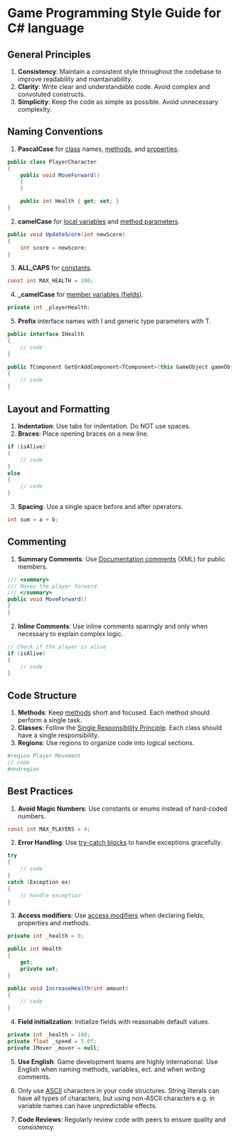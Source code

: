# Game Programming Style Guide for C# language

## General Principles

1. **Consistency**: Maintain a consistent style throughout the codebase to improve readability and maintainability.
2. **Clarity**: Write clear and understandable code. Avoid complex and convoluted constructs.
3. **Simplicity**: Keep the code as simple as possible. Avoid unnecessary complexity.

## Naming Conventions

1. **PascalCase** for [class](https://learn.microsoft.com/en-us/dotnet/csharp/fundamentals/types/classes) names, [methods](https://learn.microsoft.com/en-us/dotnet/csharp/programming-guide/classes-and-structs/methods), and [properties](https://learn.microsoft.com/en-us/dotnet/csharp/programming-guide/classes-and-structs/properties).

```csharp
public class PlayerCharacter
{
    public void MoveForward()
    {
    }

    public int Health { get; set; }
}
```

2. **camelCase** for [local variables](https://learn.microsoft.com/en-us/dotnet/csharp/language-reference/language-specification/variables#929-local-variables) and [method parameters](https://learn.microsoft.com/en-us/dotnet/csharp/language-reference/keywords/method-parameters).

```csharp
public void UpdateScore(int newScore)
{
    int score = newScore;
}
```

3. **ALL_CAPS** for [constants](https://learn.microsoft.com/en-us/dotnet/csharp/programming-guide/classes-and-structs/constants).

```csharp
const int MAX_HEALTH = 100;
```

4. **_camelCase** for [member variables (fields)](https://learn.microsoft.com/en-us/dotnet/csharp/programming-guide/classes-and-structs/fields).

```csharp
private int _playerHealth;
```

5. **Prefix** interface names with I and generic type parameters with T.

```csharp
public interface IHealth
{
    // code
}

public TComponent GetOrAddComponent<TComponent>(this GameObject gameObject)
{
    // code
}
```

## Layout and Formatting

1. **Indentation**: Use tabs for indentation. Do NOT use spaces.
2. **Braces**: Place opening braces on a new line.

```csharp
if (isAlive)
{
    // code
}
else
{
    // code
}
```

3. **Spacing**: Use a single space before and after operators.

```csharp
int sum = a + b;
```

## Commenting

1. **Summary Comments**: Use [Documentation comments](https://learn.microsoft.com/en-us/dotnet/csharp/language-reference/language-specification/documentation-comments) (XML) for public members.

```csharp
/// <summary>
/// Moves the player forward.
/// </summary>
public void MoveForward()
{
}
```

2. **Inline Comments**: Use inline comments sparingly and only when necessary to explain complex logic.

```csharp
// Check if the player is alive
if (isAlive)
{
    // code
}
```

## Code Structure

1. **Methods**: Keep [methods](https://learn.microsoft.com/en-us/dotnet/csharp/programming-guide/classes-and-structs/methods) short and focused. Each method should perform a single task.
2. **Classes**: Follow the [Single Responsibility Principle](https://learn.microsoft.com/en-us/dotnet/architecture/modern-web-apps-azure/architectural-principles#single-responsibility). Each class should have a single responsibility.
3. **Regions**: Use regions to organize code into logical sections.

```csharp
#region Player Movement
// code
#endregion
```

## Best Practices

1. **Avoid Magic Numbers**: Use constants or enums instead of hard-coded numbers.

```csharp
const int MAX_PLAYERS = 4;
```

2. **Error Handling**: Use [try-catch blocks](https://learn.microsoft.com/en-us/dotnet/csharp/language-reference/statements/exception-handling-statements) to handle exceptions gracefully.

```csharp
try
{
    // code
}
catch (Exception ex)
{
    // handle exception
}
```

3. **Access modifiers**: Use [access modifiers](https://learn.microsoft.com/en-us/dotnet/csharp/programming-guide/classes-and-structs/access-modifiers) when declaring fields, properties and methods.

```csharp
private int _health = 0;

public int Health
{
    get;
    private set;
}

public void IncreaseHealth(int amount)
{
    // code
}
```

4. **Field initialization**: Initialize fields with reasonable default values.

```csharp
private int _health = 100;
private float _speed = 5.0f;
private IMover _mover = null;
```

5. **Use English**: Game development teams are highly international. Use English
when naming methods, variables, ect. and when writing comments.
 1. Only use [ASCII](https://en.wikipedia.org/wiki/ASCII) characters in your code structures. String literals can 
 have all types of characters, but using non-ASCII characters e.g. in variable
 names can have unpredictable effects.

6. **Code Reviews**: Regularly review code with peers to ensure quality and consistency.
